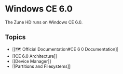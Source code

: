 # Windows CE 6.0
The Zune HD runs on Windows CE 6.0.

## Topics
- [[🗺️ Official Documentation#CE 6 0 Documentation]]
- [[CE 6.0 Architecture]]
- [[Device Manager]]
- [[Partitions and Filesystems]]
